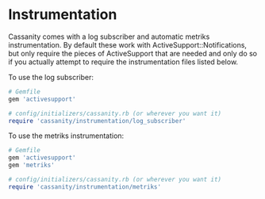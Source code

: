 # Instrumentation

Cassanity comes with a log subscriber and automatic metriks instrumentation. By
default these work with ActiveSupport::Notifications, but only require the
pieces of ActiveSupport that are needed and only do so if you actually attempt
to require the instrumentation files listed below.

To use the log subscriber:

```ruby
# Gemfile
gem 'activesupport'

# config/initializers/cassanity.rb (or wherever you want it)
require 'cassanity/instrumentation/log_subscriber'
```

To use the metriks instrumentation:

```ruby
# Gemfile
gem 'activesupport'
gem 'metriks'

# config/initializers/cassanity.rb (or wherever you want it)
require 'cassanity/instrumentation/metriks'
```
